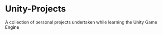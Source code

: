 # Unity-Projects

A collection of personal projects undertaken while learning the Unity Game Engine
